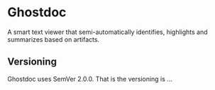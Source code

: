 # Ghostdoc

A smart text viewer that semi-automatically identifies, highlights and summarizes
based on artifacts.

## Versioning
Ghostdoc uses SemVer 2.0.0. That is the versioning is <MAJOR>.<MINOR>.<PATCH>.
